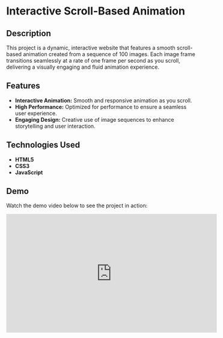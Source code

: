 # Interactive Scroll-Based Animation 

## Description

This project is a dynamic, interactive website that features a smooth scroll-based animation created from a sequence of 100 images. Each image frame transitions seamlessly at a rate of one frame per second as you scroll, delivering a visually engaging and fluid animation experience.

## Features

- **Interactive Animation:** Smooth and responsive animation as you scroll.
- **High Performance:** Optimized for performance to ensure a seamless user experience.
- **Engaging Design:** Creative use of image sequences to enhance storytelling and user interaction.

## Technologies Used

- **HTML5**
- **CSS3**
- **JavaScript**

## Demo

Watch the demo video below to see the project in action:

<iframe width="560" height="315" src="https://www.youtube.com/embed/TF7B49oZoac?si=gDJM2dX7cjPgZdqb" title="YouTube video player" frameborder="0" allow="accelerometer; autoplay; clipboard-write; encrypted-media; gyroscope; picture-in-picture; web-share" referrerpolicy="strict-origin-when-cross-origin" allowfullscreen></iframe>


